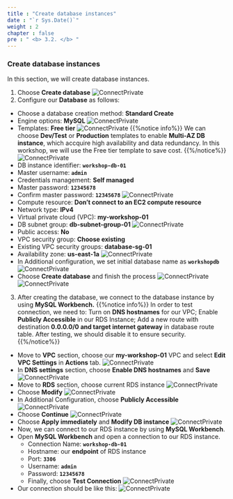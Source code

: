 ```yaml
---
title : "Create database instances"
date : "`r Sys.Date()`"
weight : 2
chapter : false
pre : " <b> 3.2. </b> "
---
```


### Create database instances
In this section, we will create database instances.
1. Choose **Create database**
![ConnectPrivate](/3-Createdatabase/images/3.2-createdbinstances/001-createdbinstances.png)
2. Configure our **Database** as follows:
- Choose a database creation method: **Standard Create**
- Engine options: **MySQL**
![ConnectPrivate](/3-Createdatabase/images/3.2-createdbinstances/002-createdbinstances.png)
- Templates: **Free tier**
![ConnectPrivate](/3-Createdatabase/images/3.2-createdbinstances/003-createdbinstances.png)
{{%notice info%}}
We can choose **Dev/Test** or **Production** templates to enable **Multi-AZ DB instance**, which accquire high availability and data redundancy. In this workshop, we will use the Free tier template to save cost.
{{%/notice%}}
![ConnectPrivate](/3-Createdatabase/images/3.2-createdbinstances/004-createdbinstances.png)
- DB instance identifier: **`workshop-db-01`**
- Master username: **`admin`**
- Credentials management: **Self managed**
- Master password: **`12345678`**
- Confirm master password: **`12345678`**
![ConnectPrivate](/3-Createdatabase/images/3.2-createdbinstances/005-createdbinstances.png)
- Compute resource: **Don’t connect to an EC2 compute resource**
- Network type: **IPv4**
- Virtual private cloud (VPC): **my-workshop-01**
- DB subnet group: **db-subnet-group-01**
![ConnectPrivate](/3-Createdatabase/images/3.2-createdbinstances/006-createdbinstances.png)
- Public access: **No**
- VPC security group: **Choose existing**
- Existing VPC security groups: **database-sg-01**
- Availability zone: **us-east-1a**
![ConnectPrivate](/3-Createdatabase/images/3.2-createdbinstances/007-createdbinstances.png)
- In Additional configuration, we set initial database name as **`workshopdb`**
![ConnectPrivate](/3-Createdatabase/images/3.2-createdbinstances/008-createdbinstances.png)
- Choose **Create database** and finish the process
![ConnectPrivate](/3-Createdatabase/images/3.2-createdbinstances/009-createdbinstances.png)
![ConnectPrivate](/3-Createdatabase/images/3.2-createdbinstances/010-createdbinstances.png)
3. After creating the database, we connect to the database instance by using **MySQL Workbench.**
{{%notice info%}}
In order to test connection, we need to: Turn on **DNS hostnames** for our VPC; Enable **Publicly Accessible** in our RDS Instance; Add a new route with destination **0.0.0.0/0 and target internet gateway** in database route table. After testing, we should disable it to ensure security.
{{%/notice%}} 
 - Move to **VPC** section, choose our **my-workshop-01** VPC and select **Edit VPC Settings** in **Actions** tab.
![ConnectPrivate](/3-Createdatabase/images/3.2-createdbinstances/016-createdbinstances.png)
 - In **DNS settings** section, choose **Enable DNS hostnames** and **Save**
![ConnectPrivate](/3-Createdatabase/images/3.2-createdbinstances/017-createdbinstances.png)
 - Move to **RDS** section, choose current RDS instance
![ConnectPrivate](/3-Createdatabase/images/3.2-createdbinstances/011-createdbinstances.png)
 - Choose **Modify**
![ConnectPrivate](/3-Createdatabase/images/3.2-createdbinstances/012-createdbinstances.png)
 - In Additional Configuration, choose **Publicly Accessible** 
![ConnectPrivate](/3-Createdatabase/images/3.2-createdbinstances/013-createdbinstances.png)
 - Choose **Continue**
![ConnectPrivate](/3-Createdatabase/images/3.2-createdbinstances/014-createdbinstances.png)
 - Choose **Apply immediately** and **Modify DB instance**
![ConnectPrivate](/3-Createdatabase/images/3.2-createdbinstances/015-createdbinstances.png)
 - Now, we can connect to our RDS instance by using **MySQL Workbench**.
 - Open **MySQL Workbench** and open a connection to our RDS instance.
   - Connection Name: **`workshop-db-01`**
   - Hostname: our **endpoint** of RDS instance
   - Port: **`3306`**
   - Username: **`admin`**
   - Password: **`12345678`**
   - Finally, choose **Test Connection** 
![ConnectPrivate](/3-Createdatabase/images/3.2-createdbinstances/018-createdbinstances.png)
 - Our connection should be like this:
![ConnectPrivate](/3-Createdatabase/images/3.2-createdbinstances/019-createdbinstances.png)





